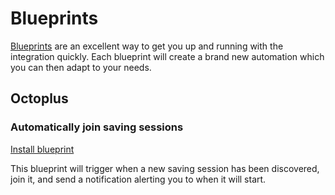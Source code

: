 # Blueprints

[Blueprints](https://www.home-assistant.io/docs/automation/using_blueprints/) are an excellent way to get you up and running with the integration quickly. Each blueprint will create a brand new automation which you can then adapt to your needs.

## Octoplus

### Automatically join saving sessions

[Install blueprint](https://my.home-assistant.io/redirect/blueprint_import/?blueprint_url=https%3A%2F%2Fgithub.com%2FBottlecapDave%2FHomeAssistant-OctopusEnergy%2F_docs%2Fblueprints%2Foctoplus_join_saving_session.yml)

This blueprint will trigger when a new saving session has been discovered, join it, and send a notification alerting you to when it will start.



